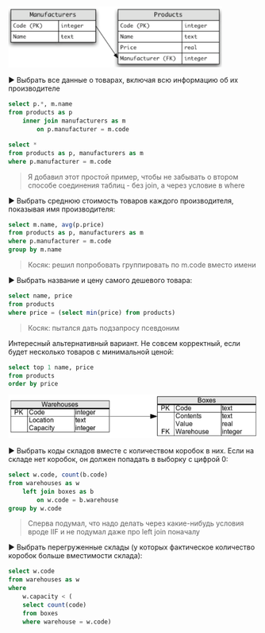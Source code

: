 <img src="img/image-20200819143250558.png" alt="image-20200819143250558" style="zoom:80%;" />

► Выбрать все данные о товарах, включая всю информацию об их производителе

```sql
select p.*, m.name
from products as p
	inner join manufacturers as m
		on p.manufacturer = m.code
```

```sql
select *
from products as p, manufacturers as m
where p.manufacturer = m.code
```

> Я добавил этот простой пример, чтобы не забывать о втором способе соединения таблиц - без join, а через условие в where



► Выбрать среднюю стоимость товаров каждого производителя, показывая имя производителя:

```sql
select m.name, avg(p.price)
from products as p, manufacturers as m
where p.manufacturer = m.code
group by m.name
```

> Косяк: решил попробовать группировать по m.code вместо имени



► Выбрать название и цену самого дешевого товара:

```sql
select name, price
from products
where price = (select min(price) from products)
```

> Косяк: пытался дать подзапросу псевдоним

Интересный альтернативный вариант. Не совсем корректный, если будет несколько товаров с минимальной ценой:

```sql
select top 1 name, price
from products
order by price
```



<img src="img/image-20200824174942650.png" alt="image-20200824174942650" style="zoom:80%;" />

► Выбрать коды складов вместе с количеством коробок в них. Если на складе нет коробок, он должен попадать в выборку с цифрой 0:

```sql
select w.code, count(b.code)
from warehouses as w
	left join boxes as b
		on w.code = b.warehouse
group by w.code
```

> Сперва подумал, что надо делать через какие-нибудь условия вроде IIF и не подумал даже про left join поначалу



► Выбрать перегруженные склады (у которых фактическое количество коробок больше вместимости склада):

```sql
select w.code
from warehouses as w
where 
	w.capacity < (
	select count(code)
	from boxes
	where warehouse = w.code)
```

